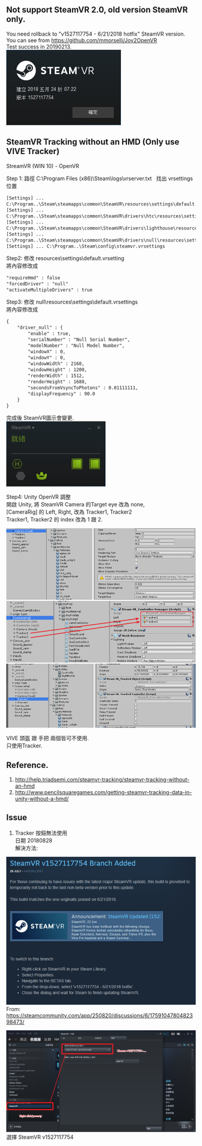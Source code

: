 Not support SteamVR 2.0, old version SteamVR only.  
-
You need rollback to "v1527117754 - 6/21/2018 hotfix" SteamVR version.  
You can see from https://github.com/mmorselli/Joy2OpenVR  
Test success in 20190213.  
<img src="https://github.com/shinn716/SteamVR-without-an-HMD/blob/master/Snipaste_2019-02-13_10-43-25.png" /></a>  
  
SteamVR Tracking without an HMD (Only use VIVE Tracker)  
-
StreamVR (WIN 10) - OpenVR   
  
  
Step 1: 路徑 C:\Program Files (x86)\Steam\logs\vrserver.txt  
找出 vrsettings 位置  

```
[Settings] ... C:\Program..\Steam\steamapps\common\SteamVR\resources\settings\default.vrsettings  
[Settings] ... C:\Program..\Steam\steamapps\common\SteamVR\drivers\htc\resources\settings\default.vrsettings  
[Settings] ... C:\Program..\Steam\steamapps\common\SteamVR\drivers\lighthouse\resources\settings\default.vrsettings  
[Settings] ... C:\Program..\Steam\steamapps\common\SteamVR\drivers\null\resources\settings\default.vrsettings  
[Settings] ... C:\Program..\Steam\config\steamvr.vrsettings  
```

Step2: 修改 resources\settings\default.vrsetting  
將內容修改成  

```
"requireHmd" : false  
"forcedDriver" : "null"  
"activateMultipleDrivers" : true  
```

Step3: 修改 null\resources\settings\default.vrsettings  
將內容修改成  

```
{
	"driver_null" : {
		"enable" : true,
		"serialNumber" : "Null Serial Number", 
		"modelNumber" : "Null Model Number",
		"windowX" : 0,
		"windowY" : 0,
		"windowWidth" : 2160,
		"windowHeight" : 1200,
		"renderWidth" : 1512,
		"renderHeight" : 1680,
		"secondsFromVsyncToPhotons" : 0.01111111,
		"displayFrequency" : 90.0
	}
}
```
  
完成後 SteamVR圖示會變更.  
<img src="https://github.com/shinn716/SteamVR-without-an-HMD/blob/master/SteamvrWithoutHMD.png" /></a>

Step4: Unity OpenVR 調整  
開啟 Unity, 將 SteamVR Camera 的Target eye 改為 none,  
[CameraRig] 的 Left, Right, 改為 Tracker1, Tracker2  
Tracker1, Tracker2 的 index 改為 1 跟 2.   
  
<img src="https://github.com/shinn716/SteamVR-without-an-HMD/blob/master/Snipaste_2018-04-02_12-03-26.png" /></a>  
<img src="https://github.com/shinn716/SteamVR-without-an-HMD/blob/master/Snipaste_2018-04-30_14-27-04.png" /></a>  
<img src="https://github.com/shinn716/SteamVR-without-an-HMD/blob/master/Snipaste_2018-04-02_12-03-11.png" /></a>   
  
VIVE 頭盔 跟 手把 兩個皆可不使用.  
只使用Tracker.  
  
  
Reference.
-
1. http://help.triadsemi.com/steamvr-tracking/steamvr-tracking-without-an-hmd
2. http://www.pencilsquaregames.com/getting-steamvr-tracking-data-in-unity-without-a-hmd/
  
  
Issue
-
1. Tracker 按鈕無法使用  
日期 20180828  
解決方法:    
  
<img src="https://github.com/shinn716/SteamVR-without-an-HMD/blob/master/Snipaste_2018-08-28_14-51-15.png" /></a>
From: https://steamcommunity.com/app/250820/discussions/6/1759104780482398473/  
  
<img src="https://github.com/shinn716/SteamVR-without-an-HMD/blob/master/Snipaste_2018-08-28_14-47-25.png" /></a>
選擇 SteamVR v1527117754

